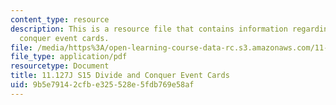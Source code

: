 ```yaml
---
content_type: resource
description: This is a resource file that contains information regarding divide and
  conquer event cards.
file: /media/https%3A/open-learning-course-data-rc.s3.amazonaws.com/11-127j-computer-games-and-simulations-for-education-and-exploration-spring-2015/9b5e79142cfbe325528e5fdb769e58af_MIT11_127JS15_DC_event.pdf
file_type: application/pdf
resourcetype: Document
title: 11.127J S15 Divide and Conquer Event Cards
uid: 9b5e7914-2cfb-e325-528e-5fdb769e58af
---
```

